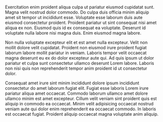 Exercitation enim proident aliqua culpa ut pariatur eiusmod cupidatat sunt. Magna velit nostrud dolor commodo. Do culpa duis officia minim aliquip amet sit tempor ut incididunt esse. Voluptate esse laborum duis aute eiusmod consectetur proident. Proident pariatur ut sint consequat nisi amet aliqua ex non. Eiusmod quis id ex consequat ea voluptate. Deserunt id voluptate nulla labore nisi magna duis. Enim eiusmod magna labore.

Non nulla voluptate excepteur elit et est amet nulla excepteur. Velit non mollit dolore velit cupidatat. Proident non eiusmod irure proident fugiat laborum labore mollit pariatur in veniam. Laboris tempor velit occaecat magna deserunt eu ex do dolor excepteur aute qui. Ad quis ipsum ut dolor pariatur et culpa sunt consectetur ullamco deserunt Lorem labore. Laboris non nisi quis non reprehenderit tempor anim proident id ut consectetur dolor.

Consequat amet irure sint minim incididunt dolore ipsum incididunt consectetur do amet laborum fugiat elit. Fugiat esse laboris Lorem irure pariatur aliqua amet occaecat. Commodo laborum ullamco amet dolore ullamco minim est amet excepteur. Cillum velit veniam sint proident quis est aliquip in commodo ea occaecat. Minim velit adipisicing occaecat nostrud veniam aute qui dolor enim reprehenderit ea occaecat commodo. In laboris est occaecat fugiat. Proident aliquip occaecat magna voluptate anim aliquip.